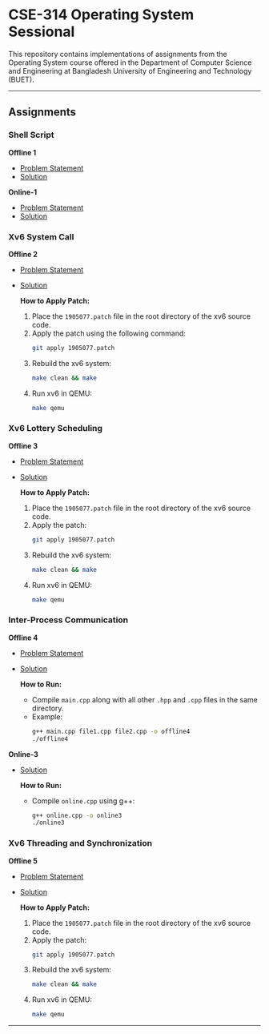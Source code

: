 # **CSE-314 Operating System Sessional**

This repository contains implementations of assignments from the Operating System course offered in the Department of Computer Science and Engineering at Bangladesh University of Engineering and Technology (BUET).

---

## **Assignments**

### **Shell Script**

**Offline 1**
- [Problem Statement](/Offline-1/CSE%20314%20Jan%202023%20-%20Shell%20Scripting%20Assignment.pdf)
- [Solution](/Offline-1)

**Online-1**
- [Problem Statement](/Online%-1/b1%20online.pdf)
- [Solution](/Online-1/1905077.sh)

### **Xv6 System Call**

**Offline 2**
- [Problem Statement](/Offline-2/Offline-2-spec.pdf)
- [Solution](/Offline-2/1905077.patch/)

  **How to Apply Patch:**
  1. Place the `1905077.patch` file in the root directory of the xv6 source code.
  2. Apply the patch using the following command:
     ```bash
     git apply 1905077.patch
     ```
  3. Rebuild the xv6 system:
     ```bash
     make clean && make
     ```
  4. Run xv6 in QEMU:
     ```bash
     make qemu
     ```

### **Xv6 Lottery Scheduling**

**Offline 3**
- [Problem Statement](/Offline-3/_CSE-314--assignment-03.pdf)
- [Solution](/Offline-3/1905077.patch/)

  **How to Apply Patch:**
  1. Place the `1905077.patch` file in the root directory of the xv6 source code.
  2. Apply the patch:
     ```bash
     git apply 1905077.patch
     ```
  3. Rebuild the xv6 system:
     ```bash
     make clean && make
     ```
  4. Run xv6 in QEMU:
     ```bash
     make qemu
     ```

### **Inter-Process Communication**

**Offline 4**
- [Problem Statement](/Offline-4/IPC%20Offline.pdf)
- [Solution](/Offline-4/)

  **How to Run:**
  - Compile `main.cpp` along with all other `.hpp` and `.cpp` files in the same directory.
  - Example:
    ```bash
    g++ main.cpp file1.cpp file2.cpp -o offline4
    ./offline4
    ```

**Online-3**
- [Solution](/Online-3/online.cpp)

  **How to Run:**
  - Compile `online.cpp` using g++:
    ```bash
    g++ online.cpp -o online3
    ./online3
    ```

### **Xv6 Threading and Synchronization**

**Offline 5**
- [Problem Statement](/Offline-5/threading_specification.md)
- [Solution](/Offlline-5/1905077.patch/)

  **How to Apply Patch:**
  1. Place the `1905077.patch` file in the root directory of the xv6 source code.
  2. Apply the patch:
     ```bash
     git apply 1905077.patch
     ```
  3. Rebuild the xv6 system:
     ```bash
     make clean && make
     ```
  4. Run xv6 in QEMU:
     ```bash
     make qemu
     ```

---
